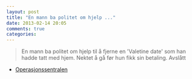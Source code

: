 ```yaml
---
layout: post
title: "En mann ba politet om hjelp ..."
date: 2013-02-14 20:05
comments: true
categories: 
---
```


> En mann ba politet om hjelp til å fjerne en 'Valetine date' som han hadde tatt med hjem. Nektet å gå før hun fikk sin betaling. Avslått
- [Operasjonssentralen](http://twitter.com/oslopolitiops/statuses/302267439679406080)
